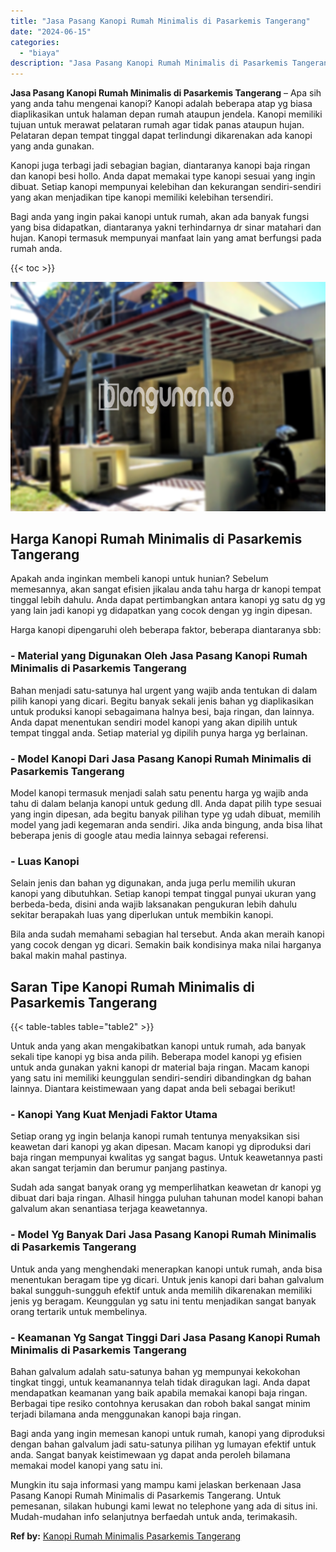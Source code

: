 ```yaml
---
title: "Jasa Pasang Kanopi Rumah Minimalis di Pasarkemis Tangerang"
date: "2024-06-15"
categories: 
  - "biaya"
description: "Jasa Pasang Kanopi Rumah Minimalis di Pasarkemis Tangerang. Mungkin itu saja informasi yang mampu kami jelaskan berkenaan Jasa Pasang Kanopi Rumah Minimalis..."
---
```


**Jasa Pasang Kanopi Rumah Minimalis di Pasarkemis Tangerang** – Apa sih yang anda tahu mengenai kanopi? Kanopi adalah beberapa atap yg biasa diaplikasikan untuk halaman depan rumah ataupun jendela. Kanopi memiliki tujuan untuk merawat pelataran rumah agar tidak panas ataupun hujan. Pelataran depan tempat tinggal dapat terlindungi dikarenakan ada kanopi yang anda gunakan.

Kanopi juga terbagi jadi sebagian bagian, diantaranya kanopi baja ringan dan kanopi besi hollo. Anda dapat memakai type kanopi sesuai yang ingin dibuat. Setiap kanopi mempunyai kelebihan dan kekurangan sendiri-sendiri yang akan menjadikan tipe kanopi memiliki kelebihan tersendiri.

Bagi anda yang ingin pakai kanopi untuk rumah, akan ada banyak fungsi yang bisa didapatkan, diantaranya yakni terhindarnya dr sinar matahari dan hujan. Kanopi termasuk mempunyai manfaat lain yang amat berfungsi pada rumah anda.

{{< toc >}}

![Jasa Pasang Kanopi Rumah Minimalis di Pasarkemis Tangerang](/images/harga-kanopi-minimalis-11.png)

## Harga Kanopi Rumah Minimalis di Pasarkemis Tangerang

Apakah anda inginkan membeli kanopi untuk hunian? Sebelum memesannya, akan sangat efisien jikalau anda tahu harga dr kanopi tempat tinggal lebih dahulu. Anda dapat pertimbangkan antara kanopi yg satu dg yg yang lain jadi kanopi yg didapatkan yang cocok dengan yg ingin dipesan.

Harga kanopi dipengaruhi oleh beberapa faktor, beberapa diantaranya sbb:

### \- Material yang Digunakan Oleh Jasa Pasang Kanopi Rumah Minimalis di Pasarkemis Tangerang

Bahan menjadi satu-satunya hal urgent yang wajib anda tentukan di dalam pilih kanopi yang dicari. Begitu banyak sekali jenis bahan yg diaplikasikan untuk produksi kanopi sebagaimana halnya besi, baja ringan, dan lainnya. Anda dapat menentukan sendiri model kanopi yang akan dipilih untuk tempat tinggal anda. Setiap material yg dipilih punya harga yg berlainan.

### \- Model Kanopi Dari Jasa Pasang Kanopi Rumah Minimalis di Pasarkemis Tangerang

Model kanopi termasuk menjadi salah satu penentu harga yg wajib anda tahu di dalam belanja kanopi untuk gedung dll. Anda dapat pilih type sesuai yang ingin dipesan, ada begitu banyak pilihan type yg udah dibuat, memilih model yang jadi kegemaran anda sendiri. Jika anda bingung, anda bisa lihat beberapa jenis di google atau media lainnya sebagai referensi.

### \- Luas Kanopi

Selain jenis dan bahan yg digunakan, anda juga perlu memilih ukuran kanopi yang dibutuhkan. Setiap kanopi tempat tinggal punyai ukuran yang berbeda-beda, disini anda wajib laksanakan pengukuran lebih dahulu sekitar berapakah luas yang diperlukan untuk membikin kanopi.

Bila anda sudah memahami sebagian hal tersebut. Anda akan meraih kanopi yang cocok dengan yg dicari. Semakin baik kondisinya maka nilai harganya bakal makin mahal pastinya.

## Saran Tipe Kanopi Rumah Minimalis di Pasarkemis Tangerang

{{< table-tables table="table2" >}}

Untuk anda yang akan mengakibatkan kanopi untuk rumah, ada banyak sekali tipe kanopi yg bisa anda pilih. Beberapa model kanopi yg efisien untuk anda gunakan yakni kanopi dr material baja ringan. Macam kanopi yang satu ini memiliki keunggulan sendiri-sendiri dibandingkan dg bahan lainnya. Diantara keistimewaan yang dapat anda beli sebagai berikut!

### \- Kanopi Yang Kuat Menjadi Faktor Utama

Setiap orang yg ingin belanja kanopi rumah tentunya menyaksikan sisi keawetan dari kanopi yg akan dipesan. Macam kanopi yg diproduksi dari baja ringan mempunyai kwalitas yg sangat bagus. Untuk keawetannya pasti akan sangat terjamin dan berumur panjang pastinya.

Sudah ada sangat banyak orang yg memperlihatkan keawetan dr kanopi yg dibuat dari baja ringan. Alhasil hingga puluhan tahunan model kanopi bahan galvalum akan senantiasa terjaga keawetannya.

### \- Model Yg Banyak Dari Jasa Pasang Kanopi Rumah Minimalis di Pasarkemis Tangerang

Untuk anda yang menghendaki menerapkan kanopi untuk rumah, anda bisa menentukan beragam tipe yg dicari. Untuk jenis kanopi dari bahan galvalum bakal sungguh-sungguh efektif untuk anda memilih dikarenakan memiliki jenis yg beragam. Keunggulan yg satu ini tentu menjadikan sangat banyak orang tertarik untuk membelinya.

### \- Keamanan Yg Sangat Tinggi Dari Jasa Pasang Kanopi Rumah Minimalis di Pasarkemis Tangerang

Bahan galvalum adalah satu-satunya bahan yg mempunyai kekokohan tingkat tinggi, untuk keamanannya telah tidak diragukan lagi. Anda dapat mendapatkan keamanan yang baik apabila memakai kanopi baja ringan. Berbagai tipe resiko contohnya kerusakan dan roboh bakal sangat minim terjadi bilamana anda menggunakan kanopi baja ringan.

Bagi anda yang ingin memesan kanopi untuk rumah, kanopi yang diproduksi dengan bahan galvalum jadi satu-satunya pilihan yg lumayan efektif untuk anda. Sangat banyak keistimewaan yg dapat anda peroleh bilamana memakai model kanopi yang satu ini.

Mungkin itu saja informasi yang mampu kami jelaskan berkenaan Jasa Pasang Kanopi Rumah Minimalis di Pasarkemis Tangerang. Untuk pemesanan, silakan hubungi kami lewat no telephone yang ada di situs ini. Mudah-mudahan info selanjutnya berfaedah untuk anda, terimakasih.

**Ref by:**  [Kanopi Rumah Minimalis Pasarkemis Tangerang](https://id.wikipedia.org/wiki/Kanopi)
